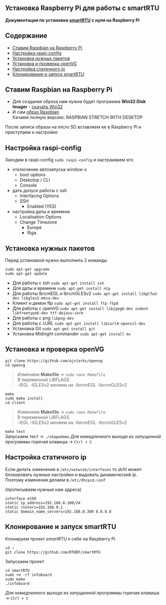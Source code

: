 ## Установка Raspberry Pi для работы с smartRTU
**Документация по установки [smartRTU](https://github.com/RTUDF/smartRTU) с нуля на Raspberry Pi**  

## Содержание
* [Ставим Raspbian на Raspberry Pi](#chapter-0)  
* [Настройка raspi-config](#chapter-1)  
* [Установка нужных пакетов](#chapter-2)  
* [Установка и проверка openVG](#chapter-3)  
* [Настройка статичного ip](#chapter-4)  
* [Клонирование и запуск smartRTU](#chapter-5)

<a id="chapter-0"></a>  

## Ставим Raspbian на Raspberry Pi
* Для создания образа нам нужна будет программа **Win32 Disk Imager** - [скачать Win32](https://sourceforge.net/projects/win32diskimager/)  
* И сам [образ Raspbian](https://www.raspberrypi.org/downloads/raspbian/)  
Качаем полную версию: RASPBIAN STRETCH WITH DESKTOP  

После записи образа на micro SD вставляем ее в Raspberry Pi и приступаем к настройке  

<a id="chapter-1"></a>  

## Настройка raspi-config
Заходим в raspi-config `sudo raspi-config` и настраиваем его  
* отключение автозапуска window-x    
  * boot options
  * Deskctop / CLI
  * Console  
* дать допуск работы с ssh  
  * Interfacing Options
  * SSH
    * Enabled (YES)  
* настройка даты и времени  
  * Localisation Options
  * Change Timezone
    * Europe
    * Riga

<a id="chapter-2"></a>  

## Установка нужных пакетов  
Перед установкой нужно выполнить 2 команды  
```
sudo apt-get upgrade  
sudo apt-get update
```

* Для работы с ssh `sudo apt-get install ssh`  
* Для даты и времени `sudo apt-get install ntp`  
* Для работы lbrcmEGL и lbrcmGLESv2 `sudo apt-get install libglfw3-dev libgles2-mesa-dev`  
* Клиент и демон ftp `sudo apt-get install ftp ftpd`  
* Для работы с openVG `sudo apt-get install libjpeg8-dev indent libfreetype6-dev ttf-dejavu-core`  
* Для работы с png `libpng-dev`  
* Для работы с cURL `sudo apt-get install libcurl4-openssl-dev`  
* Установка Git `sudo apt-get install git`  
* Установка Midnight commander `sudo apt-get install mc`  

<a id="chapter-3"></a> 

## Установка и проверка openVG  
```
git clone https://github.com/ajstarks/openvg  
cd openvg  
```
> Изменяем **Makefile** -> `sudo nano Makefile`  
> В переменной LIBFLAGS  
> -lEGL -lGLESv2 меняем на -lbrcmEGL -lbrcmGLESv2  
```
make  
sudo make install  
cd client  
```
> Изменяем **Makefile** -> `sudo nano Makefile`  
> В переменной LIBFLAGS  
> -lEGL -lGLESv2 меняем на -lbrcmEGL -lbrcmGLESv2  

`make test`  
Запускаем тест -> `./shapedemo`
*Для немедленного выхода из запущенной программы* горячая клавиша -> `Ctrl + C`  

<a id="chapter-4"></a> 

## Настройка статичного ip
Если делать изменения в `/etc/netwrok/interfaces` то *dchl* может блокировать нужные настройки и выдовать динамический ip.  
Поэтому изменения делаем в `/etc/dhcpcd.conf`  

(прописываем нужные нам адреса)  
```
interface eth0  
static ip_address=192.168.0.100/24  
static routers=192.168.0.1  
static domain_name_servers=192.168.0.300 8.8.8.8  
```  

<a id="chapter-5"></a> 

## Клонирование и запуск smartRTU  
Клонируем проект *smartRTU* к себе на Raspberry Pi  
```
cd ~  
git clone https://github.com/RTUDF/smartRTU  
```  
Запускаем проект  
```
cd smartRTU  
sudo rm -rf infoboard  
sudo make  
./infoboard  
```  
*Для немедленного выхода из запущенной программы* горячая клавиша -> `Ctrl + C`  
